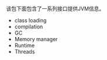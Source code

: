 
该包下面包含了一系列接口提供JVM信息。
- class loading
- compilation
- GC
- Memory manager
- Runtime
- Threads







